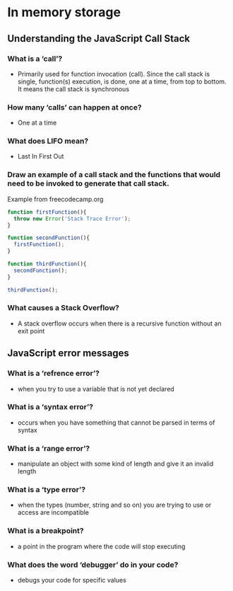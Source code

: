 # In memory storage

## Understanding the JavaScript Call Stack

### What is a ‘call’?

- Primarily used for function invocation (call). Since the call stack is single, function(s) execution, is done, one at a time, from top to bottom. It means the call stack is synchronous

### How many ‘calls’ can happen at once?

- One at a time

### What does LIFO mean?

- Last In First Out

### Draw an example of a call stack and the functions that would need to be invoked to generate that call stack.

Example from freecodecamp.org
````Javascript
function firstFunction(){
  throw new Error('Stack Trace Error');
}

function secondFunction(){
  firstFunction();
}

function thirdFunction(){
  secondFunction();
}

thirdFunction();
````

### What causes a Stack Overflow?

- A stack overflow occurs when there is a recursive function without an exit point

## JavaScript error messages

### What is a ‘refrence error’?

- when you try to use a variable that is not yet declared

### What is a ‘syntax error’?

- occurs when you have something that cannot be parsed in terms of syntax

### What is a ‘range error’?

- manipulate an object with some kind of length and give it an invalid length

### What is a ‘type error’?

- when the types (number, string and so on) you are trying to use or access are incompatible

### What is a breakpoint?

- a point in the program where the code will stop executing

### What does the word ‘debugger’ do in your code?

- debugs your code for specific values
